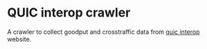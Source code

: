 # QUIC interop crawler
A crawler to collect goodput and crosstraffic data from [quic interop](https://interop.seemann.io/) website.